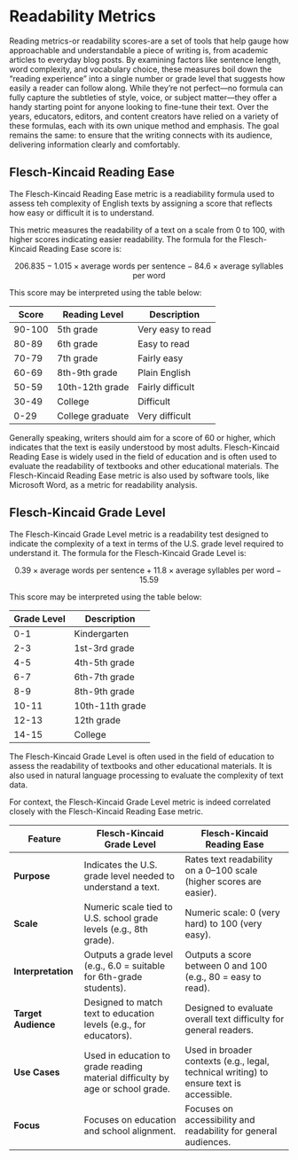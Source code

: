 # Readability Metrics
Reading metrics-or readability scores-are a set of tools that help gauge how approachable and understandable a piece of writing is, from academic articles to everyday blog posts. By examining factors like sentence length, word complexity, and vocabulary choice, these measures boil down the “reading experience” into a single number or grade level that suggests how easily a reader can follow along. While they’re not perfect—no formula can fully capture the subtleties of style, voice, or subject matter—they offer a handy starting point for anyone looking to fine-tune their text. Over the years, educators, editors, and content creators have relied on a variety of these formulas, each with its own unique method and emphasis. The goal remains the same: to ensure that the writing connects with its audience, delivering information clearly and comfortably.



## Flesch-Kincaid Reading Ease
The Flesch-Kincaid Reading Ease metric is a readiability formula used to assess teh complexity of English texts by assigning a score that reflects how easy or difficult it is to understand.

This metric measures the readability of a text on a scale from 0 to 100, with higher scores indicating easier readability. The formula for the Flesch-Kincaid Reading Ease score is:

$$
206.835 - 1.015 \times \text{average words per sentence} - 84.6 \times \text{average syllables per word}
$$

This score may be interpreted using the table below:

| Score  | Reading Level       | Description           |
|--------|---------------------|-----------------------|
| 90-100 | 5th grade           | Very easy to read     |
| 80-89  | 6th grade           | Easy to read          |
| 70-79  | 7th grade           | Fairly easy           |
| 60-69  | 8th-9th grade       | Plain English         |
| 50-59  | 10th-12th grade     | Fairly difficult      |
| 30-49  | College             | Difficult             |
| 0-29   | College graduate    | Very difficult        |

Generally speaking, writers should aim for a score of 60 or higher, which indicates that the text is easily understood by most adults. Flesch-Kincaid Reading Ease is widely used in the field of education and is often used to evaluate the readability of textbooks and other educational materials. The Flesch-Kincaid Reading Ease metric is also used by software tools, like Microsoft Word, as a metric for readability analysis.



## Flesch-Kincaid Grade Level
The Flesch-Kincaid Grade Level metric is a readability test designed to indicate the complexity of a text in terms of the U.S. grade level required to understand it. The formula for the Flesch-Kincaid Grade Level is:

$$
0.39 \times \text{average words per sentence} + 11.8 \times \text{average syllables per word} - 15.59
$$

This score may be interpreted using the table below:

| Grade Level | Description           |
|-------------|-----------------------|
| 0-1         | Kindergarten          |
| 2-3         | 1st-3rd grade         |
| 4-5         | 4th-5th grade         |
| 6-7         | 6th-7th grade         |
| 8-9         | 8th-9th grade         |
| 10-11       | 10th-11th grade       |
| 12-13       | 12th grade            |
| 14-15       | College               |

The Flesch-Kincaid Grade Level is often used in the field of education to assess the readability of textbooks and other educational materials. It is also used in natural language processing to evaluate the complexity of text data.

For context, the Flesch-Kincaid Grade Level metric is indeed correlated closely with the Flesch-Kincaid Reading Ease metric.

| Feature                     | Flesch-Kincaid Grade Level         | Flesch-Kincaid Reading Ease           |
|-----------------------------|------------------------------------|---------------------------------------|
| **Purpose**                 | Indicates the U.S. grade level needed to understand a text. | Rates text readability on a 0–100 scale (higher scores are easier). |
| **Scale**                   | Numeric scale tied to U.S. school grade levels (e.g., 8th grade). | Numeric scale: 0 (very hard) to 100 (very easy). |
| **Interpretation**          | Outputs a grade level (e.g., 6.0 = suitable for 6th-grade students). | Outputs a score between 0 and 100 (e.g., 80 = easy to read). |
| **Target Audience**         | Designed to match text to education levels (e.g., for educators). | Designed to evaluate overall text difficulty for general readers. |
| **Use Cases**               | Used in education to grade reading material difficulty by age or school grade. | Used in broader contexts (e.g., legal, technical writing) to ensure text is accessible. |
| **Focus**                   | Focuses on education and school alignment. | Focuses on accessibility and readability for general audiences. |
